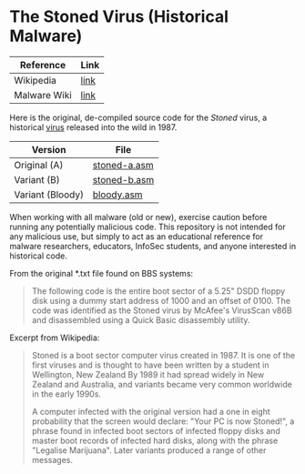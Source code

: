 # The Stoned Virus (Historical Malware)

| Reference      | Link         |
|----------------|--------------|
| Wikipedia      | [link](https://en.wikipedia.org/wiki/Stoned_\(computer_virus\)) |
| Malware Wiki   | [link](https://malwiki.org/index.php?title=Stoned) |

Here is the original, de-compiled source code for the *Stoned* virus, a historical [virus](https://en.wikipedia.org/wiki/Computer_virus) released into the wild in 1987. 

| Version          | File                         |
|------------------|------------------------------|
| Original (A)     | [stoned-a.asm](stoned-a.asm) |
| Variant (B)      | [stoned-b.asm](stoned-b.asm) |
| Variant (Bloody) | [bloody.asm](bloody.asm)     |

When working with all malware (old or new), exercise caution before running any potentially malicious code. This repository is not intended for any malicious use, but simply to act as an educational reference for malware researchers, educators, InfoSec students, and anyone interested in historical code.

From the original *.txt file found on BBS systems:
> The following code is the entire boot sector of a 5.25" DSDD
> floppy disk using a dummy start address of 1000 and an
> offset of 0100. The code was identified as the Stoned virus
> by McAfee's VirusScan v86B and disassembled using a Quick
> Basic disassembly utility.

Excerpt from Wikipedia:
> Stoned is a boot sector computer virus created in 1987. It is one of the first viruses and is thought to have been written by a student in Wellington, New Zealand By 1989 it had spread widely in New Zealand and Australia, and variants became very common worldwide in the early 1990s.
> 
> A computer infected with the original version had a one in eight probability that the screen would declare: "Your PC is now Stoned!", a phrase found in infected boot sectors of infected floppy disks and master boot records of infected hard disks, along with the phrase "Legalise Marijuana". Later variants produced a range of other messages.
